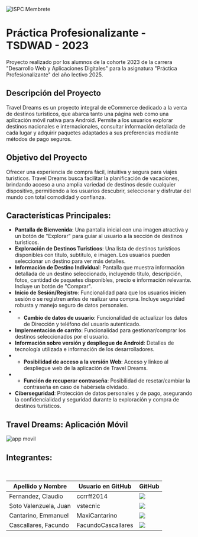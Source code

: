 ![ISPC Membrete](https://drive.google.com/uc?export=view&id=1lvv-kAvFHR4fl3KMrqGfGuPADFoMcW3z)

# Práctica Profesionalizante - TSDWAD - 2023

Proyecto realizado por los alumnos de la cohorte 2023 de la carrera "Desarrollo Web y Aplicaciones Digitales" para la asignatura "Práctica Profesionalizante" del año lectivo 2025.  

## Descripción del Proyecto

Travel Dreams es un proyecto integral de eCommerce dedicado a la venta de destinos turísticos, que abarca tanto una página web como una aplicación móvil nativa para Android.
Permite a los usuarios explorar destinos nacionales e internacionales, consultar información detallada de cada lugar y adquirir paquetes adaptados a sus preferencias mediante métodos de pago seguros.  

## Objetivo del Proyecto

Ofrecer una experiencia de compra fácil, intuitiva y segura para viajes turísticos.
Travel Dreams busca facilitar la planificación de vacaciones, brindando acceso a una amplia variedad de destinos desde cualquier dispositivo, permitiendo a los usuarios descubrir, seleccionar y disfrutar del mundo con total comodidad y confianza.  

## Características Principales:

* **Pantalla de Bienvenida**: Una pantalla inicial con una imagen atractiva y un botón de "Explorar" para guiar al usuario a la sección de destinos turísticos.
* **Exploración de Destinos Turísticos**: Una lista de destinos turísticos disponibles con título, subtítulo, e imagen. Los usuarios pueden seleccionar un destino para ver más detalles.
* **Información de Destino Individual**: Pantalla que muestra información detallada de un destino seleccionado, incluyendo título, descripción, fotos, cantidad de paquetes disponibles, precio e información relevante. Incluye un botón de "Comprar".
* **Inicio de Sesión/Registro**: Funcionalidad para que los usuarios inicien sesión o se registren antes de realizar una compra. Incluye seguridad robusta y manejo seguro de datos personales.
* * **Cambio de datos de usuario**: Funcionalidad de actualizar los datos de Dirección y teléfono del usuario autenticado.
* **Implementación de carrito**: Funcionalidad para gestionar/comprar los destinos seleccionados por el usuario.
* **Información sobre versión y despliegue de Android**: Detalles de tecnología utilizada e información de los desarrolladores.
* * **Posibilidad de acceso a la versión Web**: Acceso y linkeo al despliegue web de la aplicación de Travel Dreams.
* * **Función de recuperar contraseña**: Posibilidad de resetar/cambiar la contraseña en caso de habérsela olvidado.
* **Ciberseguridad**: Protección de datos personales y de pago, asegurando la confidencialidad y seguridad durante la exploración y compra de destinos turísticos.


## Travel Dreams: Aplicación Móvil
![app movil](https://drive.google.com/uc?export=view&id=16hLnYmK_H4U_-JplYcjn_W594xUblZ6u)


## Integrantes:

<dl>
<br>
        <table align="center">
          <thead>
            <tr>
              <th>Apellido y Nombre</th>
              <th>Usuario en GitHub</th>
              <th>GitHub</th>
            </tr>
          </thead>
          <tbody>
            <tr>
              <td> Fernandez, Claudio </td>
              <td> ccrrff2014 </td>
              <td>
                <a href="https://github.com/ccrrff2014">
                  <img src="https://img.shields.io/badge/GitHub-%F0%9F%94%97-s?style=social"/>
                </a>
              </td>
            </tr>
            <tr>
              <td> Soto Valenzuela, Juan </td>
              <td> vstecnic </td>
              <td>
                <a href="https://github.com/vstecnic">
                  <img src="https://img.shields.io/badge/GitHub-%F0%9F%94%97-s?style=social"/>
                </a>
              </td>
            </tr>
            <tr>
              <td> Cantarino, Emmanuel </td>
              <td> MaxiCantarino </td>
              <td>
                <a href="https://github.com/MaxiCantarino">
                  <img src="https://img.shields.io/badge/GitHub-%F0%9F%94%97-s?style=social"/>
                </a>
              </td>
            </tr>
            <tr>
              <td> Cascallares, Facundo  </td>
              <td> FacundoCascallares </td>
              <td>
                <a href="https://github.com/FacundoCascallares">
                  <img src="https://img.shields.io/badge/GitHub-%F0%9F%94%97-s?style=social"/>
                </a>
              </td>
            </tr>
        </table>
  </dd>
  <dd>
<dl>
